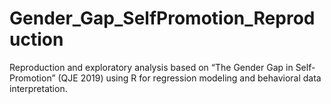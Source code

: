 # Gender_Gap_SelfPromotion_Reproduction
Reproduction and exploratory analysis based on “The Gender Gap in Self-Promotion” (QJE 2019) using R for regression modeling and behavioral data interpretation.
